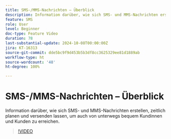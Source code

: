 ```yaml
---
title: SMS-/MMS-Nachrichten – Überblick
description: Information darüber, wie sich SMS- und MMS-Nachrichten erstellen, zeitlich planen und versenden lassen, um auch von unterwegs bequem Kundinnen und Kunden zu erreichen.
feature: SMS
role: User
level: Beginner
doc-type: Feature Video
duration: 78
last-substantial-update: 2024-10-08T00:00:00Z
jira: KT-16313
source-git-commit: dde5bc9f9d453b5b3df8cc3625329ee81d1889ab
workflow-type: ht
source-wordcount: '48'
ht-degree: 100%

---
```



# SMS-/MMS-Nachrichten – Überblick

Information darüber, wie sich SMS- und MMS-Nachrichten erstellen, zeitlich planen und versenden lassen, um auch von unterwegs bequem Kundinnen und Kunden zu erreichen.

>[!VIDEO](https://video.tv.adobe.com/v/3432680/?learn=on)
